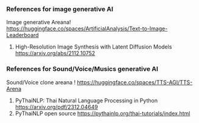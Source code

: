 ### References for image generative AI
Image generative Areana! https://huggingface.co/spaces/ArtificialAnalysis/Text-to-Image-Leaderboard

1. High-Resolution Image Synthesis with Latent Diffusion Models https://arxiv.org/abs/2112.10752 <br>


### References for Sound/Voice/Musics generative AI 
Sound/Voice clone areana ! https://huggingface.co/spaces/TTS-AGI/TTS-Arena

1. PyThaiNLP: Thai Natural Language Processing in Python https://arxiv.org/pdf/2312.04649 <br>
2. PyThaiNLP open source https://pythainlp.org/thai-tutorials/index.html
